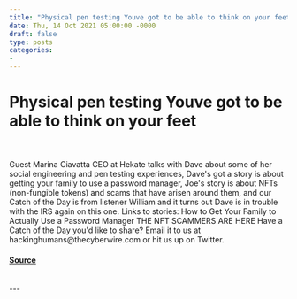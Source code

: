 ```yaml
---
title: "Physical pen testing Youve got to be able to think on your feet"
date: Thu, 14 Oct 2021 05:00:00 -0000
draft: false
type: posts
categories: 
- 
---
```

# Physical pen testing Youve got to be able to think on your feet

<br/>

<br/>
Guest Marina Ciavatta CEO at Hekate talks with Dave about some of her social engineering and pen testing experiences, Dave's got a story is about getting your family to use a password manager, Joe's story is about NFTs (non-fungible tokens) and scams that have arisen around them, and our Catch of the Day is from listener William and it turns out Dave is in trouble with the IRS again on this one. Links to stories: How to Get Your Family to Actually Use a Password Manager THE NFT SCAMMERS ARE HERE Have a Catch of the Day you'd like to share? Email it to us at hackinghumans@thecyberwire.com or hit us up on Twitter.

#### [Source](https://thecyberwire.com/podcasts/hacking-humans/169/notes)

<br/>
---
